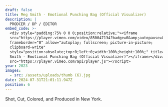 ```yaml
---
draft: false
title: Meg Smith - Emotional Punching Bag (Official Visualizer)
description: |
  PRODCER / DP / EDITOR
embed_code: >-
  <div style="padding:75% 0 0 0;position:relative;"><iframe
  src="https://player.vimeo.com/video/850047134?badge=0&amp;autopause=0&amp;player_id=0&amp;app_id=58479"
  frameborder="0" allow="autoplay; fullscreen; picture-in-picture;
  clipboard-write"
  style="position:absolute;top:0;left:0;width:100%;height:100%;" title="Meg
  Smith - Emotional Punching Bag (Official Visualizer)"></iframe></div><script
  src="https://player.vimeo.com/api/player.js"></script>
year: 2023
images:
  - src: /assets/uploads/thumb (6).jpg
date: 2024-07-31T21:01:11.947Z
position: 6
---
```


Shot, Cut, Colored, and Produced in New York.
